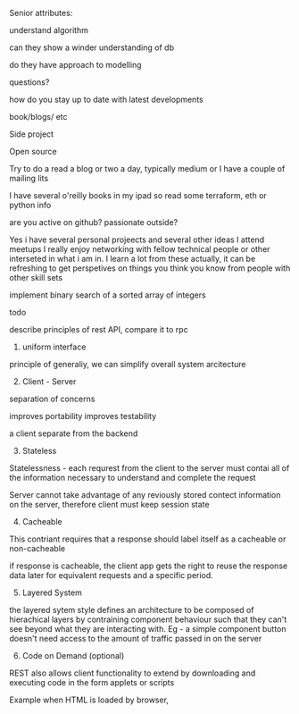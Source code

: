 Senior attributes:

understand algorithm

can they show a winder understanding of db

do they have approach to modelling



questions?

how do you stay up to date with latest developments

book/blogs/ etc

Side project

Open source

Try to do a read a blog or two a day, typically medium or I have a couple of mailing lits

I have several o'reilly books in my ipad so read some terraform, eth or python info


are you active on github? passionate outside?

Yes i have several personal projeects and several other ideas
I attend meetups
I really enjoy networking with fellow technical people or other interseted in what i am in.
I learn a lot from these actually, it can be refreshing to get perspetives on things you think you know from people with other skill sets


implement binary search of a sorted array of integers

todo

describe principles of rest API, compare it to rpc

1. uniform interface

principle of generaliy, we can simplify overall system arcitecture

2. Client - Server

separation of concerns

improves portability
improves testability

a client separate from the backend

3. Stateless

Statelessness - each requrest from the client to the server must contai all of the information necessary to understand and complete the request

Server cannot take advantage of any reviously stored contect information on the server, therefore client must keep session state

4. Cacheable

This contriant requires that a response should label itself as a cacheable or non-cacheable

if response is cacheable, the client app gets the right to reuse the response data later for equivalent requests and a specific period.

5. Layered System

the layered sytem style defines an architecture to be composed of hierachical layers by contraining component behaviour such that they can't see beyond what they are interacting with. Eg - a simple component button doesn't need access to the amount of traffic passed in on the server

6. Code on Demand (optional)

REST also allows client functionality to extend by downloading and executing code in the form applets or scripts

Example when HTML is loaded by browser, <script> tags allow an application to be loaded on demand

why use mongo over postgres?


Resource representation - REST APIs

- the data
- the metadata describing the data
- hypermedia links that can help clients transition to the next desired state

In simple words, in the REST architectural style, data and functionality are considered resources and are accessed using Uniform Resource Identifiers (URIs).

The clients and servers exchange representations of resources by using a standardized interface and protocol. Typically HTTP is the most used protocol, but REST does not mandate it.


RPC DIFF -

rpc is a bunch of functions where the method name is in the url string

APIs can look better because you can pass the arguments int  url string, instaead of passing in sql



Python questions

Do arguments in Python get passed by reference or by value

Passses by assignment

PBV - creates copy of argument to alter
PBR - uses argument itself, no additional memory for new value

assigning return values to variables is the best way to achieve the same results as passing by reference in python

Python’s language reference for assignment statements provides the following details:

    If the assignment target is an identifier, or variable name, then this name is bound to the object. For example, in x = 2, x is the name and 2 is the object.
    If the name is already bound to a separate object, then it’s re-bound to the new object. For example, if x is already 2 and you issue x = 3, then the variable name x is re-bound to 3.

All Python objects are implemented in a particular structure. One of the properties of this structure is a counter that keeps track of how many names have been bound to this object.

What tools do you use for linting, debugging and profiling?

Formatting - Black
Linting - Flake, radon
Debugging - VSCODE debugger env, tests, refacotor
profiling - datadog, grafana etc, prometheus

Profling - define  - Closely monitor the memory, CPU, and network utilized by each component during peak load testing

Give an example of filter and reduce over an iterable object

map - map(function, iterable(s))

def starts_with_A(s):
    return s[0] == "A"

fruit = ["Apple", "Banana", "Pear", "Apricot", "Orange"]
map_object = map(starts_with_A, fruit)

print(list(map_object))

fruit = ["Apple", "Banana", "Pear", "Apricot", "Orange"]
map_object = map(lambda s: s[0] == "A", fruit)

print(list(map_object))

filter(function, iterable(s))

def starts_with_A(s):
    return s[0] == "A"

fruit = ["Apple", "Banana", "Pear", "Apricot", "Orange"]
filter_object = filter(starts_with_A, fruit)

print(list(filter_object))

fruit = ["Apple", "Banana", "Pear", "Apricot", "Orange"]
filter_object = filter(lambda s: s[0] == "A", fruit)

print(list(filter_object))
['Apple', 'Apricot']

reduce(function, sequence[, initial])

rom functools import reduce

def add(x, y):
    return x + y

list = [2, 4, 7, 3]
print(reduce(add, list))

16

What is list and dict comp?

ITerating over data structure and altering values

What is a closure?

A closure is any function which closes over the environment in which it was defined. This means that it can access variables not in its parameter list. Examples:

def func(): return h
def anotherfunc(h):
   return func()

This will cause an error, because func does not close over the environment in anotherfunc - h is undefined. func only closes over the global environment. This will work:

def anotherfunc(h):
    def func(): return h
    return func()
`

How is memory managed in python?

Memory management in Python involves the management of a private heap. A private heap is a portion of memory that is exclusive to the Python process. All Python objects and data structures are stored in the private heap. The operating system cannot allocate this piece of memory to another process.

continue - https://www.honeybadger.io/blog/memory-management-in-python/

What will be the output of the following code?
list = ['a', 'b', 'c', 'd', 'e']
print list[10:]

an empty list since there is no start from 10th index

Python uses a Global Interpreter Lock. Does that mean it doesn’t use real threads?

The Python Global Interpreter Lock or GIL, in simple words, is a mutex (or a lock) that allows only one thread to hold the control of the Python interpreter. This means that only one thread can be in a state of execution at any point in time.

Read more and add info about multi processing

What database to use and when?



Questions for oxford nanpore

he said in office once a fortnight maybe, this accurate?

what is the domain knowledge needed for this role? with it being dna , is that kind of understanding going to be significant

how much data do you guys store? and do you have any interesting solutions for its storage

whats your role?

where do you see me being in 2-3 years? any leadership opportunities

Do you have leadership experience?

certino was a flat team structure, in that we were all mid level + engineers with equal input, but different individuals would lead different projects. So I would leave the build on a couple of areas, which would see me managing 2-3 engineers on a build for a 2 couple of months. It was a nice taste of leadership in a technical role, when it comes to soft skills i think excel too - organisation and productivity are high using a couple of different tools and from managing teams in hospitality, I know how to be approachable and diplomatic. Furthmore I'm really bought into my team members and growing them, which is a management style I like. Making time for learning etc

what do you know about oxford nanopore?

Oxford Nanopore’s sequencing platform is the only technology that offers real-time analysis, in fully scalable formats from pocket to population scale, that can analyse native DNA or RNA and sequence any length of fragment to achieve short to ultra-long read lengths. Our goal is to enable the analysis of any living thing, by anyone, anywhere!
We are looking for a talented individual to join the Manufacturing Tracking team as a Senior Software Developer. You'll be responsible for developing new software and maintaining existing applications used for the collection, management and integration of manufacturing data across the company.
